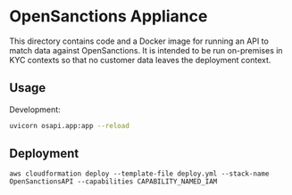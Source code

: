 # OpenSanctions Appliance

This directory contains code and a Docker image for running an API to match data against
OpenSanctions. It is intended to be run on-premises in KYC contexts so that no customer
data leaves the deployment context.


## Usage

Development: 

```bash
uvicorn osapi.app:app --reload
```


## Deployment

```
aws cloudformation deploy --template-file deploy.yml --stack-name OpenSanctionsAPI --capabilities CAPABILITY_NAMED_IAM
```